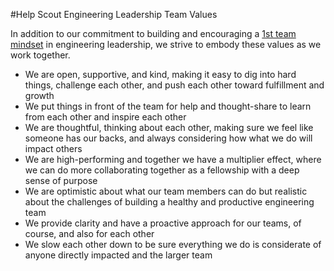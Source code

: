 #Help Scout Engineering Leadership Team Values

In addition to our commitment to building and encouraging a [1st team mindset](https://www.attack-gecko.net/2018/06/25/building-a-first-team-mindset/) in engineering leadership, we strive to embody these values as we work together.

- We are open, supportive, and kind, making it easy to dig into hard things, challenge each other, and push each other toward fulfillment and growth
- We put things in front of the team for help and thought-share to learn from each other and inspire each other
- We are thoughtful, thinking about each other, making sure we feel like someone has our backs, and always considering how what we do will impact others
- We are high-performing and together we have a multiplier effect, where we can do more collaborating together as a fellowship with a deep sense of purpose
- We are optimistic about what our team members can do but realistic about the challenges of building a healthy and productive engineering team
- We provide clarity and have a proactive approach for our teams, of course, and also for each other
- We slow each other down to be sure everything we do is considerate of anyone directly impacted and the larger team